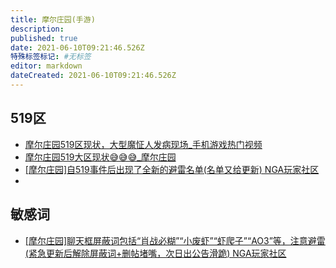 ```yaml
---
title: 摩尔庄园(手游)
description:
published: true
date: 2021-06-10T09:21:46.526Z
特殊标签标记: #无标签
editor: markdown
dateCreated: 2021-06-10T09:21:46.526Z
---
```


## 519区

+ [摩尔庄园519区现状，大型魔怔人发病现场_手机游戏热门视频](https://archive.is/kyEev)
+ [摩尔庄园519大区现状😅😅😅_摩尔庄园](https://archive.is/wkEqu "https://www.bilibili.com/video/BV1T5411M7hL/")
+ [[摩尔庄园]自519事件后出现了全新的避雷名单(名单又给更新) NGA玩家社区](https://archive.ph/3qRbq "https://bbs.nga.cn/read.php?tid=27079640")
+ 

## 敏感词

+ [[摩尔庄园]聊天框屏蔽词包括“肖战必糊”“小废虾”“虾爬子”“AO3”等，注意避雷(紧急更新后解除屏蔽词+删帖堵嘴，次日出公告滑跪) NGA玩家社区](https://archive.is/uyUZ6 "https://bbs.nga.cn/read.php?tid=27008574")

